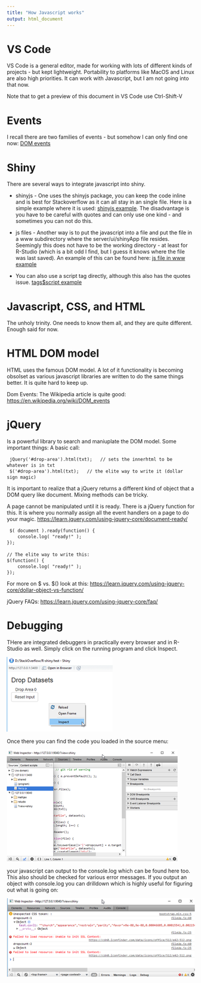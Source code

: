 ```yaml
---
title: "How Javascript works"
output: html_document
---
```


# VS Code
VS Code is a general editor, made for working with lots of different kinds of projects - but kept lightweight. Portability to platforms like MacOS and Linux are also high priorities. It can work with Javascript, but I am not going into that now.

Note that to get a preview of this document in VS Code use Ctrl-Shift-V


# Events
I recall there are two families of events - but somehow I can only find one now:
[DOM events](https://en.wikipedia.org/wiki/DOM_events)

# Shiny
There are several ways to integrate javascript into shiny. 

- shinyjs - One uses the shinyjs package, you can keep the code inline and is best for Stackoverflow as it can all stay in an single file. Here is a simple example where it is used: [shinyjs example](http://stackoverflow.com/questions/41400107/). The disadvantage is you have to be careful with quotes and can only use one kind - and sometimes you can not do this. 

 - js files - Another way is to put the javascript into a file and put the file in a www subdirectory where the server/ui/shinyApp file resides. Seemingly this does not have to be the working directory - at least for R-Studio (which is a bit odd I find, but I guess it knows where the file was last saved). An example of this can be found here:
 [js file in www example](http://stackoverflow.com/questions/43819250/r-shiny-input-reactivity-error-on-drag-and-drop/43822586#43822586)

 -  You can also use a script tag directly, although this also has the quotes issue.
 [tags$script example](http://stackoverflow.com/questions/43392748/automatically-scroll-on-button-click-in-shiny/43432462#43432462)

# Javascript, CSS, and HTML
The unholy trinity. One needs to know them all, and they are quite different. Enough said for now.

# HTML DOM model
HTML uses the famous DOM model. A lot of it functionality is becoming obsolset as various javascript libraries are written to do the same things better. It is quite hard to keep up.

Dom Events:
The Wikipedia article is quite good: https://en.wikipedia.org/wiki/DOM_events

# jQuery

Is a powerful library to search and maniuplate the DOM model. Some important things:
A basic call:
```
 jQuery('#drop-area').html(txt);   // sets the innerhtml to be whatever is in txt
 $('#drop-area').html(txt);   // the elite way to write it (dollar sign magic)
```

 It is important to realize that a jQuery returns a different kind of object that a DOM query like document. Mixing methods can be tricky.




A page cannot be manipulated until it is ready. There is a jQuery function for this. It is where you normally assign all the event handlers on a page to do your magic. https://learn.jquery.com/using-jquery-core/document-ready/ 
```
 $( document ).ready(function() {
    console.log( "ready!" );
});

// The elite way to write this:
$(function() {
    console.log( "ready!" );
});
```
For more on $ vs. $() look at this: https://learn.jquery.com/using-jquery-core/dollar-object-vs-function/

jQuery FAQs: https://learn.jquery.com/using-jquery-core/faq/


# Debugging
THere are integrated debuggers in practically every browser and in R-Studio as well. Simply click on the running program and click Inspect.

![alt text](InvokingDebugger.png "Invoking Debugger")

Once there you can find the code you loaded in the source menu:

![alt text](DebuggerSource.png "Debugger Source")

your javascript can output to the console.log which can be found here too. This also should be checked for various error messages. If you output an object with console.log you can drilldown which is highly useful for figuring out what is going on:

![alt text](DebuggerConsoleLog.png "Debugger Console Log")

